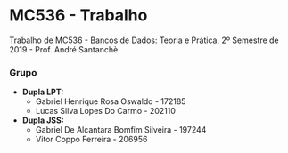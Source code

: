 # MC536 - Trabalho
Trabalho de MC536 - Bancos de Dados: Teoria e Prática, 2º Semestre de 2019 - Prof. André Santanchè

### Grupo
* __Dupla LPT:__
  * Gabriel Henrique Rosa Oswaldo - 172185
  * Lucas Silva Lopes Do Carmo - 202110
* __Dupla JSS:__
  * Gabriel De Alcantara Bomfim Silveira - 197244
  * Vitor Coppo Ferreira - 206956

